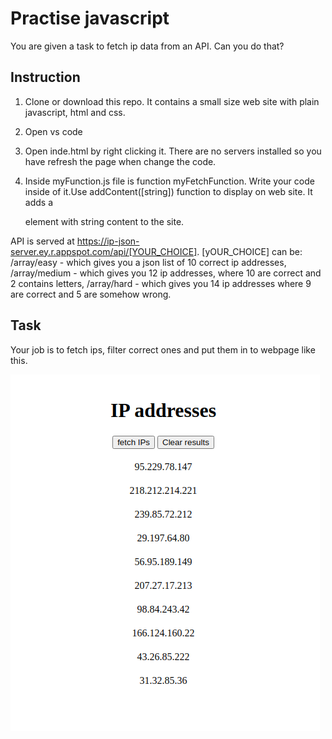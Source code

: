 # Practise javascript
You are given a task to fetch ip data from an API. Can you do that?

## Instruction
1. Clone or download this repo.
  It contains a small size web site with plain javascript, html and css.

2. Open vs code
3. Open inde.html by right clicking it. There are no servers installed so you have refresh the page when change the code.
4. Inside myFunction.js file is function myFetchFunction. Write your code inside of it.Use addContent([string]) function 
  to display on web site. It adds a <div> element with string content to the site.

API is served at https://ip-json-server.ey.r.appspot.com/api/[YOUR_CHOICE].
[yOUR_CHOICE] can be:
/array/easy - which gives you a json list of 10 correct ip addresses,
/array/medium - which gives you 12 ip addresses, where 10 are correct and 2 contains letters,
/array/hard - which gives you 14 ip addresses where 9 are correct and 5 are somehow wrong.

## Task
Your job is to fetch ips, filter correct ones and put them in to webpage like this. 

![Alt text](images/ip-addresses.png?raw=true)
